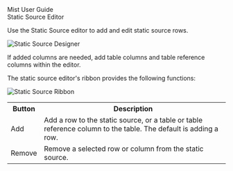 <div class="LanguageTitle">Mist User Guide</div>
<div class="TopicHeader">Static Source Editor</div>
<p>Use the Static Source editor to add and edit static source rows.</p>
<img class="InstructionStepImage" src="https://varigencecom.blob.core.windows.net/images-mistdocumentation-editoroverviews/StaticSource1.png" alt="Static Source Designer"/>
<p>
If added columns are needed, add table columns and table reference columns 
within the editor.</p>
<p>The static source editor's ribbon provides the following functions:</p>
<img class="InstructionStepImage" src="https://varigencecom.blob.core.windows.net/images-mistdocumentation-editoroverviews/StaticSource2.png" alt="Static Source Ribbon"/>
<table>
	<tr><th>Button</th><th>Description</th></tr>
	<tr><td>Add</td><td>Add a row to the static source, or a table or table reference column to the table. The default is adding a row.</td></tr>
	<tr><td>Remove</td><td>Remove a selected row or column from the static source.</td></tr>
</table>


